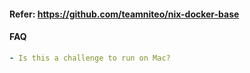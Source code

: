 #### Refer: https://github.com/teamniteo/nix-docker-base

#### FAQ
```yaml
- Is this a challenge to run on Mac?
```
